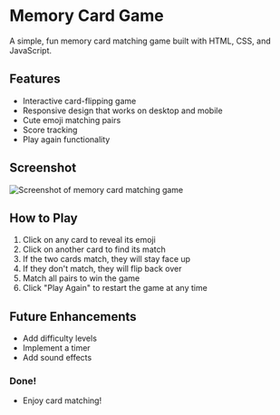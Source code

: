 # Memory Card Game
A simple, fun memory card matching game built with HTML, CSS, and JavaScript.

## Features
- Interactive card-flipping game
- Responsive design that works on desktop and mobile
- Cute emoji matching pairs
- Score tracking
- Play again functionality

## Screenshot
![Screenshot of memory card matching game](https://i.imgur.com/uJfnHZL.png)


## How to Play
1. Click on any card to reveal its emoji
2. Click on another card to find its match
3. If the two cards match, they will stay face up
4. If they don't match, they will flip back over
5. Match all pairs to win the game
6. Click "Play Again" to restart the game at any time

## Future Enhancements
- Add difficulty levels
- Implement a timer
- Add sound effects

### Done! 
- Enjoy card matching!